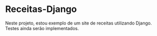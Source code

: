# Receitas-Django

Neste projeto, estou exemplo de um site de receitas utilizando Django. Testes ainda serão implementados.
